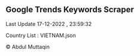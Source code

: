 

## Google Trends Keywords Scraper 
 
Last Update 17-12-2022 , 23:59:32

Country List :
VIETNAM.json



© Abdul Muttaqin 
